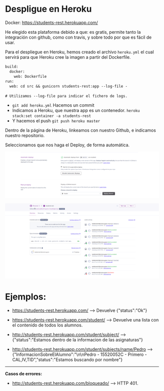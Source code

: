 # Despligue en Heroku

Docker:  https://students-rest.herokuapp.com/

He elegido esta plataforma debido a que: es gratis, permite tanto la integración con github, como con travis, y sobre todo por que es fácil de usar.

Para el despliegue en Heroku, hemos creado el archivo `heroku.yml` el cual servirá para que Heroku cree la imagen a partir del Dockerfile.

```
build:
  docker:
    web: Dockerfile
run:
  web: cd src && gunicorn students-rest:app --log-file -

# Utilizamos --log-file para indicar el fichero de logs.
```

* `git add heroku.yml` Hacemos un commit
* Indicamos a Heroku, que nuestra app es un contenedor. `heroku stack:set container -a students-rest`
* Y hacemos el push `git push heroku master`

Dentro de la página de Heroku, linkeamos con nuestro Github, e indicamos nuestro repositorio.

Seleccionamos que nos haga el Deploy, de forma automática.


![img](https://github.com/natalia2911/Proyecto-CloudComputing/blob/master/img/heroku-1.png)

![img](https://github.com/natalia2911/Proyecto-CloudComputing/blob/master/img/heroku-2.png)

# Ejemplos:
* https://students-rest.herokuapp.com/ --> Devuelve {"status":"Ok"}

* https://students-rest.herokuapp.com/student/ --> Devuelve una lista con el contenido de todos los alumnos.

* http://students-rest.herokuapp.com/student/subject/ --> {"status":"Estamos dentro de la informacion de las asignaturas"}

* http://students-rest.herokuapp.com/student/subjects/name/Pedro --> {"InformacionSobreElAlumno":"\n\nPedro - 15520052C - Primero - CAL,IV,TID","status":"Estamos buscando por nombre"}


---

**Casos de errores:**

* http://students-rest.herokuapp.com/bloqueado/ --> HTTP 401.